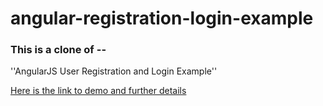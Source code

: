 angular-registration-login-example
==============================

### This is a clone of --

''AngularJS User Registration and Login Example''

[Here is the link to demo and further details](http://jasonwatmore.com/post/2015/03/10/AngularJS-User-Registration-and-Login-Example.aspx) 
